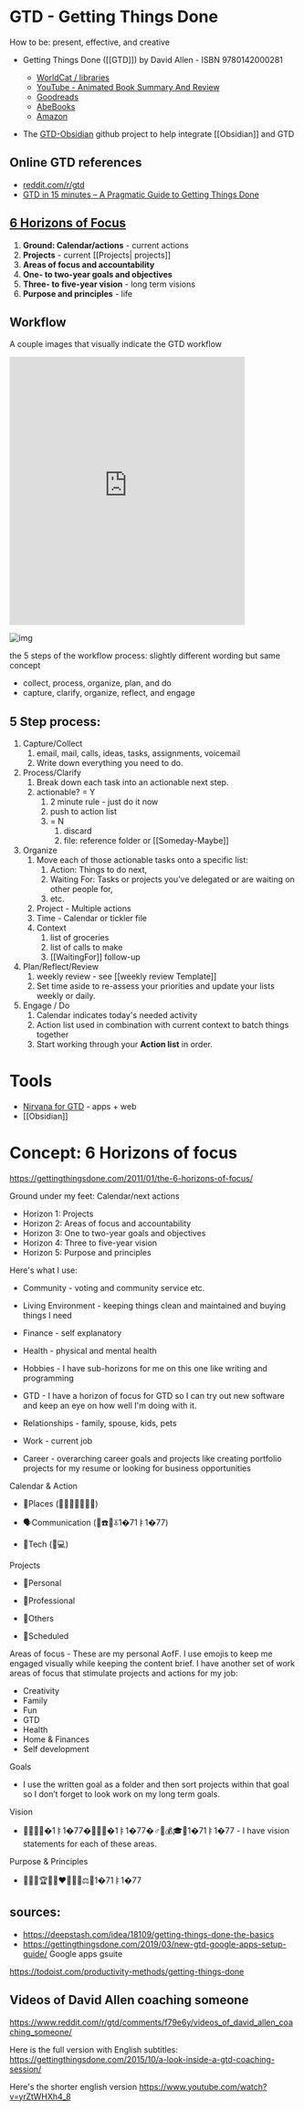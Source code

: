 # GTD - Getting Things Done

How to be:  present, effective, and creative

- Getting Things Done ([[GTD]]) by David Allen - ISBN 9780142000281
	- [WorldCat / libraries](https://search.worldcat.org/search?loc=27613&q=bn%3A0142000280&author=Allen%2C+David)
	- [YouTube - Animated Book Summary And Review](https://www.youtube.com/watch?v=gCswMsONkwY)
	- [Goodreads](https://www.goodreads.com/book/show/1633.Getting_Things_Done)
	- [AbeBooks](https://www.abebooks.com/servlet/SearchResults?ch_sort=t&cm_sp=sort-_-SRP-_-Results&ds=30&kn=9780142000281&rollup=on&sortby=19)
	- [Amazon](https://www.amazon.com/Getting-Things-Done-Stress-Free-Productivity/dp/0142000280/ref=sr_1_1?crid=35TS7SLUZ3997&dib=eyJ2IjoiMSJ9.9xMEJQ8ztv9RaS6mgAAYjw.SHsS5xmvrPno4yplBmsfz5k5_OAe6NGyxvZKsLb2FzU&dib_tag=se&keywords=9780142000281&qid=1725402291&s=books&sprefix=getting+things+done+by+david+allen%2Cstripbooks%2C122&sr=1-1)

- The [GTD-Obsidian](https://github.com/chuckthenerd/GTD-obsidian) github project to help integrate [[Obsidian]] and GTD


## Online GTD references
- [reddit.com/r/gtd](https://www.reddit.com/r/gtd/)
- [GTD in 15 minutes – A Pragmatic Guide to Getting Things Done](https://hamberg.no/gtd)

## [6 Horizons of Focus](https://gettingthingsdone.com/2011/01/the-6-horizons-of-focus/)
1. **Ground: Calendar/actions**  - current actions
2. **Projects**  - current [[Projects|  projects]]
3. **Areas of focus and accountability**  
4. **One- to two-year goals and objectives**  
5. **Three- to five-year vision**  - long term visions
6. **Purpose and principles** - life


## Workflow
A couple images that visually indicate the GTD workflow

<iframe  
	border=0
	frameborder=0
	height=470
	width=412
	src="https://cdn.lifehack.org/wp-content/uploads/2007/02/20070206-gtd-workflow.gif"></iframe>

![img](https://i.imgur.com/Nig5QRi.png)


the 5 steps of the workflow process:  slightly different wording but same concept
- collect, process, organize, plan, and do
- capture, clarify, organize, reflect, and engage

## 5 Step process:
1. Capture/Collect
	1. email, mail, calls, ideas, tasks, assignments, voicemail
	2. Write down everything you need to do.
2. Process/Clarify
	1. Break down each task into an actionable next step.
	2. actionable? = Y
		1. 2 minute rule - just do it now
		2. push to action list
		3. = N
			1. discard
			2. file:  reference folder or [[Someday-Maybe]]
3. Organize
	1. Move each of those actionable tasks onto a specific list: 
		1. Action: Things to do next, 
		2. Waiting For: Tasks or projects you’ve delegated or are waiting on other people for, 
		3. etc.
	2. Project -
	Multiple actions
	3. Time - 
		Calendar or tickler file
	1. Context
		1. list of groceries
		2. list of calls to make
		3. [[WaitingFor]] follow-up
4. Plan/Reflect/Review
	1. weekly review - see [[weekly review Template]]
	2. Set time aside to re-assess your priorities and update your lists weekly or daily.
5. Engage / Do
	1. Calendar indicates today's needed activity
	2. Action list used in combination with current context to batch things together
	3. Start working through your __Action list__ in order.


# Tools
- [Nirvana for GTD](https://www.nirvanahq.com/) - apps + web
- [[Obsidian]]

# Concept:  6 Horizons of focus
https://gettingthingsdone.com/2011/01/the-6-horizons-of-focus/

Ground under my feet: Calendar/next actions
- Horizon 1: Projects
- Horizon 2: Areas of focus and accountability
- Horizon 3: One to two-year goals and objectives
- Horizon 4: Three to five-year vision
- Horizon 5: Purpose and principles	


Here's what I use:

* Community - voting and community service etc.

* Living Environment - keeping things clean and maintained and buying things I need

* Finance - self explanatory

* Health - physical and mental health

* Hobbies - I have sub-horizons for me on this one like writing and programming

* GTD - I have a horizon of focus for GTD so I can try out new software and keep an eye on how well I'm doing with it.

* Relationships - family, spouse, kids, pets

* Work - current job

* Career - overarching career goals and projects like creating portfolio projects for my resume or looking for business opportunities


Calendar & Action


- 📍Places (🌳🏡🚗🛒🕋🚛🏢)

- 🗣Communication (👤☎️📧⏄1�71ￄ1�77)

- 📡Tech (📱💻)


Projects

- 📘Personal

- 📕Professional

- 📙Others

- 📙Scheduled

Areas of focus - These are my personal AofF. I use emojis to keep me engaged visually while keeping the content brief. I have another set of work areas of focus that stimulate projects and actions for my job:

- Creativity
- Family
- Fun
- GTD
- Health
- Home & Finances
- Self development


Goals

- I use the written goal as a folder and then sort projects within that goal so I don’t forget to look work on my long term goals.

Vision

- 🔮🎉👨‍👩�1ￄ1�77�👧🧘🏻�1ￄ1�77�♂️🏡💰🎓👄1�71ￄ1�77 - I have vision statements for each of these areas. 

Purpose & Principles

- 🧗🏻‍♂️🏆🥋😁❤️🙏🏻🌱⚖️🔄1�71ￄ1�77



## sources:
- https://deepstash.com/idea/18109/getting-things-done-the-basics
- https://gettingthingsdone.com/2019/03/new-gtd-google-apps-setup-guide/ Google apps gsuite

https://todoist.com/productivity-methods/getting-things-done


## Videos of David Allen coaching someone

https://www.reddit.com/r/gtd/comments/f79e6y/videos_of_david_allen_coaching_someone/

Here is the full version with English subtitles: https://gettingthingsdone.com/2015/10/a-look-inside-a-gtd-coaching-session/

Here's the shorter english version https://www.youtube.com/watch?v=yrZtWHXh4_8
